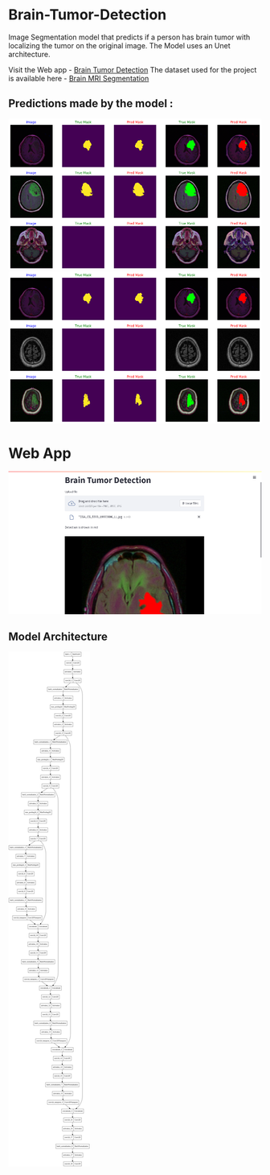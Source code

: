 # Brain-Tumor-Detection

Image Segmentation model that predicts if a person has brain tumor with localizing the tumor on the original image. The Model uses an Unet architecture.

Visit the Web app - [Brain Tumor Detection](https://share.streamlit.io/hrushi11/brain-tumor-detection/main/app.py)
The dataset used for the project is available here - [Brain MRI Segmentation](https://www.kaggle.com/mateuszbuda/lgg-mri-segmentation)

## Predictions made by the model :

![IMG](https://github.com/Hrushi11/Brain-Tumor-Detection/blob/main/assets/pred_1_gen.png?raw=true)
![IMG](https://github.com/Hrushi11/Brain-Tumor-Detection/blob/main/assets/pred_gen_7.png?raw=true)

# Web App 

![IMG](https://github.com/Hrushi11/Brain-Tumor-Detection/blob/main/assets/Web_app.png?raw=true)

## Model Architecture

![IMG](https://github.com/Hrushi11/Brain-Tumor-Detection/blob/main/assets/model.png?raw=true)
